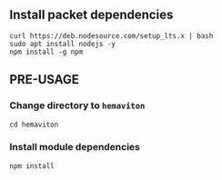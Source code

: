 
## Install packet dependencies
```
curl https://deb.nodesource.com/setup_lts.x | bash
sudo apt install nodejs -y
npm install -g npm
```

## PRE-USAGE

### Change directory to `hemaviton`
```
cd hemaviton
```

### Install module dependencies
```
npm install
```

